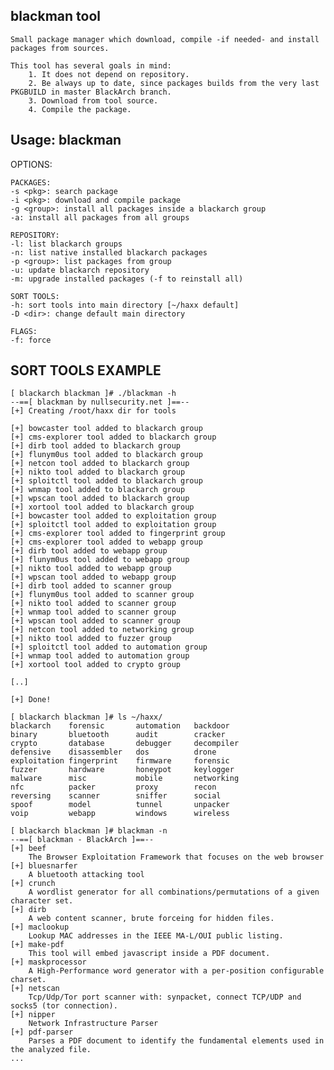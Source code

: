 blackman tool
-------------
    Small package manager which download, compile -if needed- and install packages from sources.

    This tool has several goals in mind:
        1. It does not depend on repository.
        2. Be always up to date, since packages builds from the very last PKGBUILD in master BlackArch branch.
        3. Download from tool source.
        4. Compile the package.

Usage: blackman
---------------

OPTIONS:

    PACKAGES:
    -s <pkg>: search package
    -i <pkg>: download and compile package
    -g <group>: install all packages inside a blackarch group
    -a: install all packages from all groups

    REPOSITORY:
    -l: list blackarch groups
    -n: list native installed blackarch packages
    -p <group>: list packages from group
    -u: update blackarch repository
    -m: upgrade installed packages (-f to reinstall all)

    SORT TOOLS:
    -h: sort tools into main directory [~/haxx default]
    -D <dir>: change default main directory

    FLAGS:
    -f: force

SORT TOOLS EXAMPLE
-----------------

    [ blackarch blackman ]# ./blackman -h
    --==[ blackman by nullsecurity.net ]==--
    [+] Creating /root/haxx dir for tools

    [+] bowcaster tool added to blackarch group
    [+] cms-explorer tool added to blackarch group
    [+] dirb tool added to blackarch group
    [+] flunym0us tool added to blackarch group
    [+] netcon tool added to blackarch group
    [+] nikto tool added to blackarch group
    [+] sploitctl tool added to blackarch group
    [+] wnmap tool added to blackarch group
    [+] wpscan tool added to blackarch group
    [+] xortool tool added to blackarch group
    [+] bowcaster tool added to exploitation group
    [+] sploitctl tool added to exploitation group
    [+] cms-explorer tool added to fingerprint group
    [+] cms-explorer tool added to webapp group
    [+] dirb tool added to webapp group
    [+] flunym0us tool added to webapp group
    [+] nikto tool added to webapp group
    [+] wpscan tool added to webapp group
    [+] dirb tool added to scanner group
    [+] flunym0us tool added to scanner group
    [+] nikto tool added to scanner group
    [+] wnmap tool added to scanner group
    [+] wpscan tool added to scanner group
    [+] netcon tool added to networking group
    [+] nikto tool added to fuzzer group
    [+] sploitctl tool added to automation group
    [+] wnmap tool added to automation group
    [+] xortool tool added to crypto group

    [..]

    [+] Done!

    [ blackarch blackman ]# ls ~/haxx/
    blackarch    forensic       automation   backdoor
    binary       bluetooth      audit        cracker
    crypto       database       debugger     decompiler
    defensive    disassembler   dos          drone
    exploitation fingerprint    firmware     forensic
    fuzzer       hardware       honeypot     keylogger
    malware      misc           mobile       networking
    nfc          packer         proxy        recon
    reversing    scanner        sniffer      social
    spoof        model          tunnel       unpacker
    voip         webapp         windows      wireless
    
    [ blackarch blackman ]# blackman -n
    --==[ blackman - BlackArch ]==--
    [+] beef
        The Browser Exploitation Framework that focuses on the web browser
    [+] bluesnarfer
        A bluetooth attacking tool
    [+] crunch
        A wordlist generator for all combinations/permutations of a given character set.
    [+] dirb
        A web content scanner, brute forceing for hidden files.
    [+] maclookup
        Lookup MAC addresses in the IEEE MA-L/OUI public listing.
    [+] make-pdf
        This tool will embed javascript inside a PDF document.
    [+] maskprocessor
        A High-Performance word generator with a per-position configurable charset.
    [+] netscan
        Tcp/Udp/Tor port scanner with: synpacket, connect TCP/UDP and socks5 (tor connection).
    [+] nipper
        Network Infrastructure Parser
    [+] pdf-parser
        Parses a PDF document to identify the fundamental elements used in the analyzed file.
    ...
